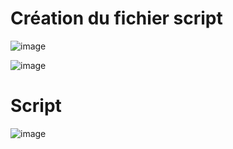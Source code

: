# Création du fichier script

![image](https://github.com/user-attachments/assets/e8400233-12fe-48c5-b852-5464467eeb46)


![image](https://github.com/user-attachments/assets/00c92947-599b-49fc-a942-b3e707aa552f)


# Script

![image](https://github.com/user-attachments/assets/c52429fe-efab-4e9a-a82b-475ff8103382)
